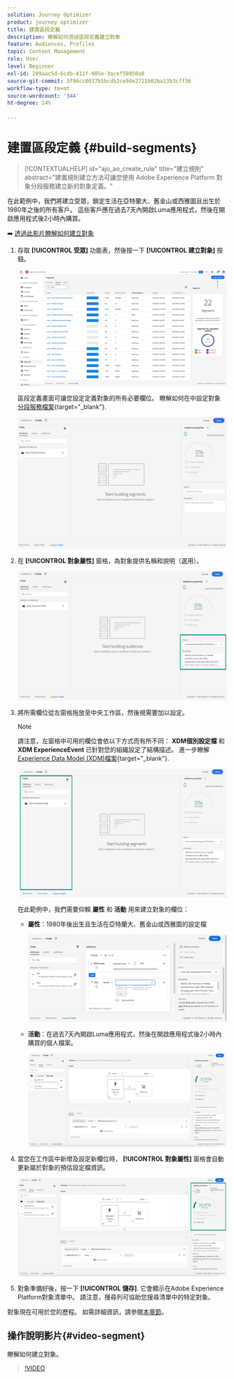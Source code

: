 ```yaml
---
solution: Journey Optimizer
product: journey optimizer
title: 建置區段定義
description: 瞭解如何透過區段定義建立對象
feature: Audiences, Profiles
topic: Content Management
role: User
level: Beginner
exl-id: 289aac5d-6cdb-411f-985e-3acef58050a8
source-git-commit: 3f96cc0037b5bcdb2ce94e2721b02ba13b3cff36
workflow-type: tm+mt
source-wordcount: '344'
ht-degree: 14%

---
```


# 建置區段定義 {#build-segments}

>[!CONTEXTUALHELP]
>id="ajo_ao_create_rule"
>title="建立規則"
>abstract="建置規則建立方法可讓您使用 Adobe Experience Platform 對象分段服務建立新的對象定義。"

在此範例中，我們將建立受眾，鎖定生活在亞特蘭大、舊金山或西雅圖且出生於1980年之後的所有客戶。 這些客戶應在過去7天內開啟Luma應用程式，然後在開啟應用程式後2小時內購買。

➡️ [透過此影片瞭解如何建立對象](#video-segment)

1. 存取 **[!UICONTROL 受眾]** 功能表，然後按一下 **[!UICONTROL 建立對象]** 按鈕。

   ![](assets/create-segment.png)

   區段定義畫面可讓您設定定義對象的所有必要欄位。 瞭解如何在中設定對象 [分段服務檔案](https://experienceleague.adobe.com/docs/experience-platform/segmentation/ui/overview.html?lang=zh-Hant){target="_blank"}.

   ![](assets/segment-builder.png)

1. 在 **[!UICONTROL 對象屬性]** 窗格，為對象提供名稱和說明（選用）。

   ![](assets/segment-properties.png)

1. 將所需欄位從左窗格拖放至中央工作區，然後視需要加以設定。

   >[!NOTE]
   >
   >請注意，左窗格中可用的欄位會依以下方式而有所不同： **XDM個別設定檔** 和 **XDM ExperienceEvent** 已針對您的組織設定了結構描述。  進一步瞭解 [Experience Data Model (XDM)檔案](https://experienceleague.adobe.com/docs/experience-platform/xdm/home.html?lang=zh-Hant){target="_blank"}.

   ![](assets/drag-fields.png)

   在此範例中，我們需要仰賴 **屬性** 和 **活動** 用來建立對象的欄位：

   * **屬性**：1980年後出生且生活在亞特蘭大、舊金山或西雅圖的設定檔

     ![](assets/add-attributes.png)

   * **活動**：在過去7天內開啟Luma應用程式，然後在開啟應用程式後2小時內購買的個人檔案。

     ![](assets/add-events.png)

1. 當您在工作區中新增及設定新欄位時， **[!UICONTROL 對象屬性]** 窗格會自動更新屬於對象的預估設定檔資訊。

   ![](assets/segment-estimate.png)

1. 對象準備好後，按一下 **[!UICONTROL 儲存]**. 它會顯示在Adobe Experience Platform對象清單中。 請注意，搜尋列可協助您搜尋清單中的特定對象。

對象現在可用於您的歷程。 如需詳細資訊，請參閱[本章節](../audience/about-audiences.md)。

## 操作說明影片{#video-segment}

瞭解如何建立對象。

>[!VIDEO](https://video.tv.adobe.com/v/334281?quality=12)
